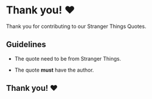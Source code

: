 # Thank you! ❤️

Thank you for contributing to our Stranger Things Quotes.

## Guidelines
  
- The quote need to be from Stranger Things.

- The quote **must** have the author.

## Thank you! ❤️
